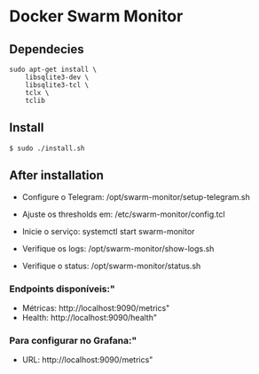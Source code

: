 
# Docker Swarm Monitor



## Dependecies

	sudo apt-get install \
		libsqlite3-dev \
		libsqlite3-tcl \
		tclx \
		tclib

## Install 

	$ sudo ./install.sh


## After installation

* Configure o Telegram: /opt/swarm-monitor/setup-telegram.sh

* Ajuste os thresholds em: /etc/swarm-monitor/config.tcl

* Inicie o serviço: systemctl start swarm-monitor

* Verifique os logs: /opt/swarm-monitor/show-logs.sh

* Verifique o status: /opt/swarm-monitor/status.sh


### Endpoints disponíveis:"

* Métricas: http://localhost:9090/metrics"
* Health: http://localhost:9090/health"


### Para configurar no Grafana:"

- URL: http://localhost:9090/metrics"




